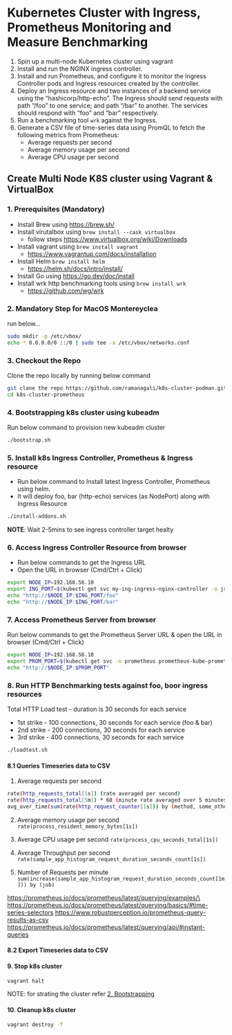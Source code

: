 # Kubernetes Cluster with Ingress, Prometheus Monitoring and Measure Benchmarking
1. Spin up a multi-node Kubernetes cluster using vagrant 
2. Install and run the NGINX ingress controller.
3. Install and run Prometheus, and configure it to monitor the Ingress Controller pods and Ingress resources created by the controller.
4. Deploy an Ingress resource and two instances of a backend service using the “hashicorp/http-echo”. The Ingress should send requests with path “/foo” to one service; and path “/bar” to another. The services should respond with “foo” and “bar” respectively.
5. Run a benchmarking tool `wrk` against the Ingress.
6. Generate a CSV file of time-series data using PromQL to fetch the following metrics from Prometheus:
   * Average requests per second
   * Average memory usage per second
   * Average CPU usage per second

## Create Multi Node K8S cluster using Vagrant & VirtualBox
### 1. Prerequisites (Mandatory)
* Install Brew using https://brew.sh/
* Install virutalbox using `brew install --cask virtualbox`         
  * follow steps https://www.virtualbox.org/wiki/Downloads
* Install vagrant using `brew install vagrant`
  * https://www.vagrantup.com/docs/installation
* Install Helm `brew install helm`      
  * https://helm.sh/docs/intro/install/
* Install Go using https://go.dev/doc/install
* Install wrk http benchmarking tools using `brew install wrk`
  * https://github.com/wg/wrk

### 2. Mandatory Step for MacOS Montereyclea
run below...
```sh
sudo mkdir -p /etc/vbox/
echo * 0.0.0.0/0 ::/0 | sudo tee -a /etc/vbox/networks.conf
```

### 3. Checkout the Repo
Clone the repo locally by running below command 
  
```sh 
git clone the repo https://github.com/ramanagali/k8s-cluster-podman.git
cd k8s-cluster-prometheus
```

### 4. Bootstrapping k8s cluster using kubeadm
Run below command to provision new kubeadm cluster

```sh
./bootstrap.sh
```

### 5. Install k8s Ingress Controller, Prometheus & Ingress resource 
* Run below command to Install latest Ingress Controller, Prometheus using helm.  
* It will deploy foo, bar (http-echo) services (as NodePort) along with Ingress Resource

```sh
./install-addons.sh
```

**NOTE**: Wait 2-5mins to see ingress controller target healty

### 6. Access Ingress Controller Resource from browser
* Run below commands to get the Ingress URL 
* Open the URL in browser (Cmd/Ctrl + Click)

```sh
export NODE_IP=192.168.56.10
export ING_PORT=$(kubectl get svc my-ing-ingress-nginx-controller -o jsonpath="{.spec.ports[0].nodePort}")
echo "http://$NODE_IP:$ING_PORT/foo"
echo "http://$NODE_IP:$ING_PORT/bar"
```
### 7. Access Prometheus Server from browser
Run below commands to get the Prometheus Server URL & open the URL in browser (Cmd/Ctrl + Click)
```sh
export NODE_IP=192.168.56.10
export PROM_PORT=$(kubectl get svc -n prometheus prometheus-kube-prometheus-prometheus -o jsonpath="{.spec.ports[0].nodePort}")
echo "http://$NODE_IP:$PROM_PORT"
```

### 8. Run HTTP Benchmarking tests against foo, boor ingress resources
Total HTTP Load test - duration is 30 seconds for each service
* 1st strike - 100 connections, 30 seconds for each service (foo & bar)
* 2nd strike - 200 connections, 30 seconds for each service
* 3rd strike - 400 connections, 30 seconds for each service
  
```sh
./loadtest.sh
```

#### 8.1 Queries Timeseries data to CSV

1. Average requests per second 
```sh
rate(http_requests_total[1s]) (rate averaged per second)
rate(http_requests_total[5m]) * 60 (minute rate averaged over 5 minutes)
avg_over_time(sum(rate(http_request_counter[1s])) by (method, some_other_label)[1d])
```
2. Average memory usage per second
`rate(process_resident_memory_bytes[1s])`

3. Average CPU usage per second
`rate(process_cpu_seconds_total[1s])`

4. Average Throughput per second
`rate(sample_app_histogram_request_duration_seconds_count[1s])`

5. Number of Requests per minute
`sum(increase(sample_app_histogram_request_duration_seconds_count[1m])) by (job)`

<!-- echo "http://$NODE_IP:$PROM_PORT/api/v1/query?query=cpu[1h]" -->

https://prometheus.io/docs/prometheus/latest/querying/examples/\
https://prometheus.io/docs/prometheus/latest/querying/basics/#time-series-selectors
https://www.robustperception.io/prometheus-query-results-as-csv
https://prometheus.io/docs/prometheus/latest/querying/api/#instant-queries

#### 8.2 Export Timeseries data to CSV

#### 9. Stop k8s cluster

```sh
vagrant halt
```
NOTE: for strating the cluster refer [2. Bootstrapping](#2-bootstrapping-k8s-cluster-using-kubeadm)

#### 10. Cleanup k8s cluster
```sh
vagrant destroy -f
```